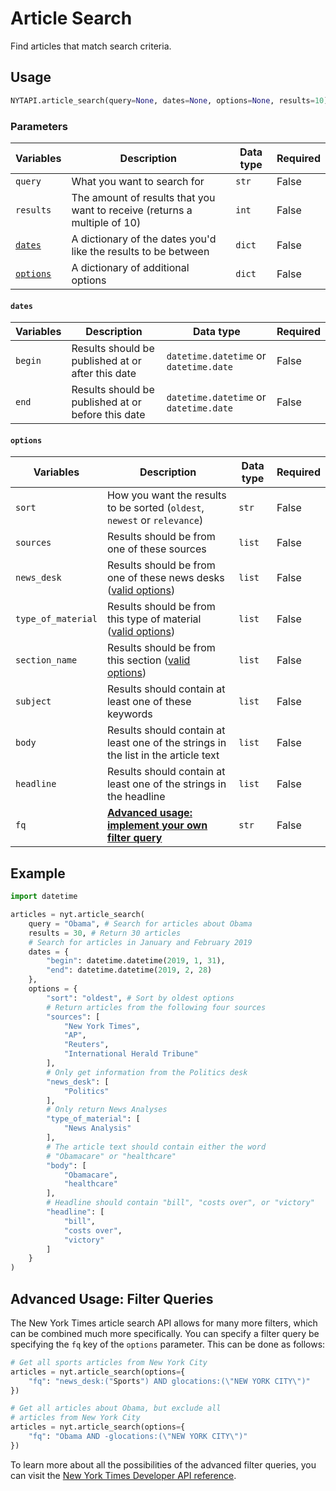 # Article Search

Find articles that match search criteria.

## Usage

```python
NYTAPI.article_search(query=None, dates=None, options=None, results=10)
```

### Parameters

| Variables                              | Description                                                               | Data type | Required |
| -------------------------------------- | ------------------------------------------------------------------------- | --------- | -------- |
| `query`                                | What you want to search for                                               | `str`     | False    |
| `results`                              | The amount of results that you want to receive (returns a multiple of 10) | `int`     | False    |
| [`dates`](article-search.md#dates)     | A dictionary of the dates you'd like the results to be between            | `dict`    | False    |
| [`options`](article-search.md#options) | A dictionary of additional options                                        | `dict`    | False    |

#### **`dates`**

| Variables | Description                                        | Data type                              | Required |
| --------- | -------------------------------------------------- | -------------------------------------- | -------- |
| `begin`   | Results should be published at or after this date  | `datetime.datetime` or `datetime.date` | False    |
| `end`     | Results should be published at or before this date | `datetime.datetime` or `datetime.date` | False    |

#### **`options`**

| Variables          | Description                                                                                                                                                             | Data type | Required |
| ------------------ | ----------------------------------------------------------------------------------------------------------------------------------------------------------------------- | --------- | -------- |
| `sort`             | How you want the results to be sorted (`oldest`, `newest` or `relevance`)                                                                                               | `str`     | False    |
| `sources`          | Results should be from one of these sources                                                                                                                             | `list`    | False    |
| `news_desk`        | Results should be from one of these news desks ([valid options](https://github.com/michadenheijer/pynytimes/blob/main/VALID\_SEARCH\_OPTIONS.md#news-desk-values))      | `list`    | False    |
| `type_of_material` | Results should be from this type of material ([valid options](https://github.com/michadenheijer/pynytimes/blob/main/VALID\_SEARCH\_OPTIONS.md#type-of-material-values)) | `list`    | False    |
| `section_name`     | Results should be from this section ([valid options](https://github.com/michadenheijer/pynytimes/blob/main/VALID\_SEARCH\_OPTIONS.md#section-name-values))              | `list`    | False    |
| `subject`          | Results should contain at least one of these keywords                                                                                                                   | `list`    | False    |
| `body`             | Results should contain at least one of the strings in the list in the article text                                                                                      | `list`    | False    |
| `headline`         | Results should contain at least one of the strings in the headline                                                                                                      | `list`    | False    |
| `fq`               | [**Advanced usage: implement your own filter query**](article-search.md#advanced-usage-filter-queries)                                                                  | `str`     | False    |

## Example

```python
import datetime

articles = nyt.article_search(
    query = "Obama", # Search for articles about Obama
    results = 30, # Return 30 articles
    # Search for articles in January and February 2019
    dates = {
        "begin": datetime.datetime(2019, 1, 31),
        "end": datetime.datetime(2019, 2, 28)
    },
    options = {
        "sort": "oldest", # Sort by oldest options
        # Return articles from the following four sources
        "sources": [
            "New York Times",
            "AP",
            "Reuters",
            "International Herald Tribune"
        ],
        # Only get information from the Politics desk
        "news_desk": [
            "Politics"
        ],
        # Only return News Analyses
        "type_of_material": [
            "News Analysis"
        ],
        # The article text should contain either the word
        # "Obamacare" or "healthcare"
        "body": [
            "Obamacare",
            "healthcare"
        ],
        # Headline should contain "bill", "costs over", or "victory"
        "headline": [
            "bill",
            "costs over",
            "victory"
        ]
    }
)
```

## Advanced Usage: Filter Queries

The New York Times article search API allows for many more filters, which can be combined much more specifically. You can specify a filter query be specifying the `fq` key of the `options` parameter. This can be done as follows:

```python
# Get all sports articles from New York City
articles = nyt.article_search(options={
    "fq": "news_desk:("Sports") AND glocations:(\"NEW YORK CITY\")"
})

# Get all articles about Obama, but exclude all
# articles from New York City
articles = nyt.article_search(options={
    "fq": "Obama AND -glocations:(\"NEW YORK CITY\")"
})
```

To learn more about all the possibilities of the advanced filter queries, you can visit the [New York Times Developer API reference](https://developer.nytimes.com/docs/articlesearch-product/1/overview).
